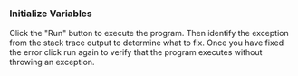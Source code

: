 ### Initialize Variables

Click the "Run" button to execute the program. Then identify the exception from the stack trace output to determine what to fix. Once you have fixed the error click run again to verify that the program executes without throwing an exception.

